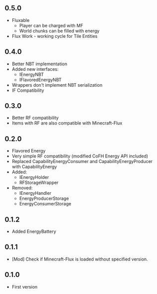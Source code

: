 ## 0.5.0
- Fluxable
  * Player can be charged with MF
  * World chunks can be filled with energy
- Flux Work - working cycle for Tile Entities

## 0.4.0
- Better NBT implementation
- Added new interfaces:
  * IEnergyNBT
  * IFlavoredEnergyNBT
- Wrappers don't implement NBT serialization
- IF Compatibility

## 0.3.0
- Better RF compatibility
- Items with RF are also compatible with Minecraft-Flux

## 0.2.0
- Flavored Energy
- Very simple RF compatibility (modified CoFH Energy API included)
- Replaced CapabilityEnergyConsumer and CapabilityEnergyProducer with CapabilityEnergy
- Added:
  * IEnergyHolder
  * RFStorageWrapper
- Removed:
  * IEnergyHandler
  * EnergyProducerStorage
  * EnergyConsumerStorage

## 0.1.2
- Added EnergyBattery

## 0.1.1
- [Mod] Check if Minecraft-Flux is loaded without specified version.

## 0.1.0
- First version